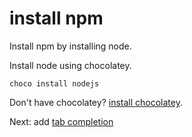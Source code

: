 # install npm 

Install npm by installing node. 

Install node using chocolatey.

    choco install nodejs
    
Don't have chocolatey?  [install chocolatey](../chocolatey/install_chocolatey.md).

Next: add [tab completion](tab_completion_with_powershell.md)

